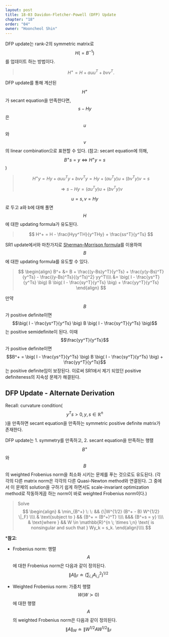 ```yaml
---
layout: post
title: 18-03 Davidon-Fletcher-Powell (DFP) Update
chapter: "18"
order: "04"
owner: "Hooncheol Shin"
---
```


DFP update는 rank-2의 symmetric matrix로 $$H (=B^{-1})$$를 업데이트 하는 방법이다.

>$$H^+ = H + auu^T + bvv^T.$$

DFP update를 통해 계산된 $$H^+$$가 secant equation을 만족한다면, $$s-Hy$$은 $$u$$와 $$v$$의 linear combination으로 표현할 수 있다. (참고: secant equation에 의해, $$B^+ s =y \Leftrightarrow H^+ y = s$$)

>$$H^+y = Hy + auu^Ty + bvv^Ty = Hy + (au^Ty)u + (bv^Ty)v = s$$
>
>$$\Rightarrow s - Hy = (au^Ty)u + (bv^Ty)v$$

$$u=s, v=Hy$$로 두고 a와 b에 대해 풀면 $$H$$에 대한 updating formula가 유도된다.
>$$
> H^+ = H - \frac{Hyy^TH}{y^THy} + \frac{ss^T}{y^Ts}
>$$

SR1 update에서와 마찬가지로 [Sherman–Morrison formula](https://en.wikipedia.org/wiki/Sherman%E2%80%93Morrison_formula)를 이용하여 $$B$$에 대한 updating formula를 유도할 수 있다.

>$$
>\begin{align}
>B^+ &= B + \frac{(y-Bs)y^T}{y^Ts} + \frac{y(y-Bs)^T}{y^Ts} - \frac{(y-Bs)^Ts}{(y^Ts)^2} yy^T\\\\
> &= \big( I - \frac{ys^T}{y^Ts} \big) B \big( I - \frac{sy^T}{y^Ts} \big) + \frac{yy^T}{y^Ts} 
>\end{align}
>$$

만약 $$B$$가 positive definite이면 $$\big( I - \frac{ys^T}{y^Ts} \big) B \big( I - \frac{sy^T}{y^Ts} \big)$$는 positive semidefinite이 된다. 이때 $$\frac{yy^T}{y^Ts}$$가 positive definite이면 $$B^+ = \big( I - \frac{ys^T}{y^Ts} \big) B \big( I - \frac{sy^T}{y^Ts} \big) + \frac{yy^T}{y^Ts}$$는 positive definite임이 보장된다. 이로써 SR1에서 제기 되었던 positive definiteness의 지속성 문제가 해결된다.

## DFP Update - Alternate Derivation

Recall: curvature condition($$y^Ts > 0, y,s \in \mathbb{R}^n$$)을 만족하면 secant equation을 만족하는 symmetric positive definite matrix가 존재한다.

DFP update는 1. symmetry를 만족하고, 2. secant equation을 만족하는 행렬 $$B^+$$와 $$B$$의 weighted Frobenius norm을 최소화 시키는 문제를 푸는 것으로도 유도된다. (각각의 다른 matrix norm은 각각의 다른 Quasi-Newton method와 연결된다. 그 중에서 이 문제의 solution을 구하기 쉽게 하면서도 scale-invariant optimization method로 작동하게끔 하는 norm이 바로 weighted Frobenius norm이다.)

>Solve
>$$
>\begin{align}
>& \min_{B^+} \: \: && {\|W^{1/2} (B^+ - B) W^{1/2} \|_F} \\\\
>& \text{subject to } && {B^+ = (B^+)^T} \\\\
>    &&& {B^+s = y}  \\\\
>& \text{where } && W \in \mathbb{R}^{n \; \times \;n} \text{ is nonsingular and such that } Wy_k = s_k.
>\end{align}\\\\
>$$

***참고**:

* Frobenius norm: 행렬 $$A$$에 대한 Frobenius norm은 다음과 같이 정의된다.
$$
\| A \|_{F}  \doteq ( \sum_{i,j} A_{i,j}^2 )^{1/2}
$$

* Weighted Frobenius norm: 가중치 행렬 $$W(W \succ 0)$$에 대한 행렬 $$A$$의 weighted Frobenius norm은 다음과 같이 정의된다. 
$$
\|A\|_W \doteq \| W^{1/2} A W^{1/2} \|_F
$$